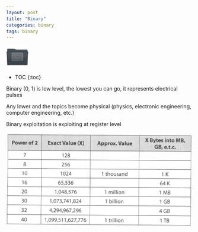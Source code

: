 ```yaml
---
layout: post
title: "Binary"
categories: binary
tags: binary
---
```


<img src="https://github.com/sif/sif/raw/main/files/post_files/code.png" width=60px />

* TOC
{:toc}

Binary (0, 1) is low level, the lowest you can go, it represents electrical pulses

Any lower and the topics become physical (physics, electronic engineering, computer engineering, etc.)

Binary exploitation is exploiting at register level

<img src="https://github.com/sif/sif/raw/main/files/post_files/powersof2.png" />


